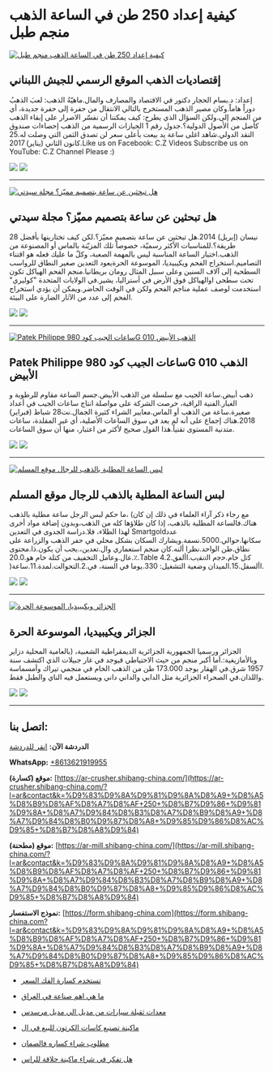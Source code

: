 # كيفية إعداد 250 طن في الساعة الذهب منجم طبل

<a href="https://swt.shibang-china.com/?l=ar&img&k=%D9%83%D9%8A%D9%81%D9%8A%D8%A9+%D8%A5%D8%B9%D8%AF%D8%A7%D8%AF+250+%D8%B7%D9%86+%D9%81%D9%8A+%D8%A7%D9%84%D8%B3%D8%A7%D8%B9%D8%A9+%D8%A7%D9%84%D8%B0%D9%87%D8%A8+%D9%85%D9%86%D8%AC%D9%85+%D8%B7%D8%A8%D9%84" target="_blank">![كيفية إعداد 250 طن في الساعة الذهب منجم طبل](http://static.shibang-china.com/all-800x300/1175.jpg)</a>

## إقتصاديات الذهب الموقع الرسمي للجيش اللبناني
إعداد: د.بسام الحجار دكتور في الاقتصاد والمصارف والمال.ماهيّةُ الذهب: لعبَ الذهبُ دوراً هاماً.وكان مصير الذهب المستخرج بالتالي الانتقال من حفرة إلى حفرة جديدة، أي من المنجم إلى.ولكن السؤال الذي يطرح: كيف يمكننا أن نفسّر الاصرار على إبقاء الذهب كأصل من الأصول الدولية؟.جدول رقم 1 الحيازات الرسمية من الذهب إحصاءات صندوق النقد الدولي.شاهد اغلى ساعة يد بيعت بأعلى سعر لن تصدق الثمن التي وصلت له.25 كانون الثاني (يناير) 2017.Like us on Facebook: C.Z Videos Subscribe us on YouTube: C.Z Channel Please :)


<a href="https://whatsapp.shibangsoft.com/WhatsApp.php" target="_blank" title="WhatsApp">![](http://static.shibang-china.com/icon/whatsapp.png)</a> <a href="https://swt.shibang-china.com/?l=ar&icon&k=%D9%83%D9%8A%D9%81%D9%8A%D8%A9+%D8%A5%D8%B9%D8%AF%D8%A7%D8%AF+250+%D8%B7%D9%86+%D9%81%D9%8A+%D8%A7%D9%84%D8%B3%D8%A7%D8%B9%D8%A9+%D8%A7%D9%84%D8%B0%D9%87%D8%A8+%D9%85%D9%86%D8%AC%D9%85+%D8%B7%D8%A8%D9%84" target="_blank">![](http://static.shibang-china.com/icon/chat-ar.png)</a>

---

<a href="https://swt.shibang-china.com/?l=ar&img&k=%D9%83%D9%8A%D9%81%D9%8A%D8%A9+%D8%A5%D8%B9%D8%AF%D8%A7%D8%AF+250+%D8%B7%D9%86+%D9%81%D9%8A+%D8%A7%D9%84%D8%B3%D8%A7%D8%B9%D8%A9+%D8%A7%D9%84%D8%B0%D9%87%D8%A8+%D9%85%D9%86%D8%AC%D9%85+%D8%B7%D8%A8%D9%84" target="_blank">![هل تبحثين عن ساعة بتصميم مميّز؟ مجلة سيدتي](http://static.shibang-china.com/all-800x300/1408.jpg)</a>

## هل تبحثين عن ساعة بتصميم مميّز؟ مجلة سيدتي
28 نيسان (إبريل) 2014.هل تبحثين عن ساعة بتصميم مميّز؟.لكن كيف تختارينها بأفضل طريقة؟.للمناسبات الأكثر رسميّة، خصوصاً تلك المزيّنة بالماس أو المصنوعة من الذهب.اختيار الساعة المناسبة ليس بالمهمة الصعبة، وكلّ ما عليك فعله هو اقتناء التصاميم.استخراج الفحم ويكيبيديا، الموسوعة الحرةيعود التعدين صغير النطاق للرواسب السطحية إلى آلاف السنين وعلى سبيل المثال رومان بريطانيا.منجم الفحم الهياكل تكون تحت سطحى اوالهياكل فوق الأرض في أستراليا، يشير.في الولايات المتحدة &quot;كوليري&quot; استخدمت لوصف عملية مناجم الفحم ولكن في الوقت الحاضر.ويمكن أن يؤدي استخراج الفحم إلى عدد من الآثار الضارة على البيئة.


<a href="https://whatsapp.shibangsoft.com/WhatsApp.php" target="_blank" title="WhatsApp">![](http://static.shibang-china.com/icon/whatsapp.png)</a> <a href="https://swt.shibang-china.com/?l=ar&icon&k=%D9%83%D9%8A%D9%81%D9%8A%D8%A9+%D8%A5%D8%B9%D8%AF%D8%A7%D8%AF+250+%D8%B7%D9%86+%D9%81%D9%8A+%D8%A7%D9%84%D8%B3%D8%A7%D8%B9%D8%A9+%D8%A7%D9%84%D8%B0%D9%87%D8%A8+%D9%85%D9%86%D8%AC%D9%85+%D8%B7%D8%A8%D9%84" target="_blank">![](http://static.shibang-china.com/icon/chat-ar.png)</a>

---

<a href="https://swt.shibang-china.com/?l=ar&img&k=%D9%83%D9%8A%D9%81%D9%8A%D8%A9+%D8%A5%D8%B9%D8%AF%D8%A7%D8%AF+250+%D8%B7%D9%86+%D9%81%D9%8A+%D8%A7%D9%84%D8%B3%D8%A7%D8%B9%D8%A9+%D8%A7%D9%84%D8%B0%D9%87%D8%A8+%D9%85%D9%86%D8%AC%D9%85+%D8%B7%D8%A8%D9%84" target="_blank">![Patek Philippe ساعات الجيب كود 980G 010 الذهب الأبيض](http://static.shibang-china.com/all-800x300/1450.jpg)</a>

## Patek Philippe ساعات الجيب كود 980G 010 الذهب الأبيض
ذهب أبيض.ساعة الجيب مع سلسلة من الذهب الأبيض.جسم الساعة مقاوم للرطوبة و الغبار.الفنية الراقية، حرصت الشركة على مواصلة انتاج ساعات الجيب في أعداد صغيرة.ساعة من الذهب أو الماس.معايير الشراء كثيرة الجمال.نت28 شباط (فبراير) 2018.هناك إجماع على أنه لم يعد في سوق الساعات الأصلية، أي غير المقلدة، ساعات متدنية المستوى تقنياً.هذا القول صحيح لأكثر من اعتبار، منها أن سوق الساعات.


<a href="https://whatsapp.shibangsoft.com/WhatsApp.php" target="_blank" title="WhatsApp">![](http://static.shibang-china.com/icon/whatsapp.png)</a> <a href="https://swt.shibang-china.com/?l=ar&icon&k=%D9%83%D9%8A%D9%81%D9%8A%D8%A9+%D8%A5%D8%B9%D8%AF%D8%A7%D8%AF+250+%D8%B7%D9%86+%D9%81%D9%8A+%D8%A7%D9%84%D8%B3%D8%A7%D8%B9%D8%A9+%D8%A7%D9%84%D8%B0%D9%87%D8%A8+%D9%85%D9%86%D8%AC%D9%85+%D8%B7%D8%A8%D9%84" target="_blank">![](http://static.shibang-china.com/icon/chat-ar.png)</a>

---

<a href="https://swt.shibang-china.com/?l=ar&img&k=%D9%83%D9%8A%D9%81%D9%8A%D8%A9+%D8%A5%D8%B9%D8%AF%D8%A7%D8%AF+250+%D8%B7%D9%86+%D9%81%D9%8A+%D8%A7%D9%84%D8%B3%D8%A7%D8%B9%D8%A9+%D8%A7%D9%84%D8%B0%D9%87%D8%A8+%D9%85%D9%86%D8%AC%D9%85+%D8%B7%D8%A8%D9%84" target="_blank">![لبس الساعة المطلية بالذهب للرجال موقع المسلم](http://static.shibang-china.com/all-800x300/711.jpg)</a>

## لبس الساعة المطلية بالذهب للرجال موقع المسلم
ما حكم لبس الرجل ساعة مطلية بالذهب، (مع رجاء ذكر آراء العلماء في ذلك إن كان هناك.فالساعة المطلية بالذهب، إذا كان طلاؤها كله من الذهب،وبدون إضافة مواد أخرى لهذا الطلاء، فلا.دراسة الجدوى في التعدين Smartgoldعدد سكانها.حوالي.5000.نسمة.ويشارك السكان بشكل محلي في حفر الذهب والزراعة على نطاق.طن الواحد.نظرا ألنه.كان منجم استعماري وال.تعدين،.يجب أن يكون.ذا.محتوى عال.وعامل التخفيف من كتلة خام هو.20.0.٪.Table 4.2.ﮐﺗل ﺧﺎم.ﺣﺟم اﻟﺗﻧﻘﯾب.األفق )األسفل.15.الميدان وضعية التشغيل: 330.يوما في السنة، في.2.التحوالت.لمدة.11.ساعة.


<a href="https://whatsapp.shibangsoft.com/WhatsApp.php" target="_blank" title="WhatsApp">![](http://static.shibang-china.com/icon/whatsapp.png)</a> <a href="https://swt.shibang-china.com/?l=ar&icon&k=%D9%83%D9%8A%D9%81%D9%8A%D8%A9+%D8%A5%D8%B9%D8%AF%D8%A7%D8%AF+250+%D8%B7%D9%86+%D9%81%D9%8A+%D8%A7%D9%84%D8%B3%D8%A7%D8%B9%D8%A9+%D8%A7%D9%84%D8%B0%D9%87%D8%A8+%D9%85%D9%86%D8%AC%D9%85+%D8%B7%D8%A8%D9%84" target="_blank">![](http://static.shibang-china.com/icon/chat-ar.png)</a>

---

<a href="https://swt.shibang-china.com/?l=ar&img&k=%D9%83%D9%8A%D9%81%D9%8A%D8%A9+%D8%A5%D8%B9%D8%AF%D8%A7%D8%AF+250+%D8%B7%D9%86+%D9%81%D9%8A+%D8%A7%D9%84%D8%B3%D8%A7%D8%B9%D8%A9+%D8%A7%D9%84%D8%B0%D9%87%D8%A8+%D9%85%D9%86%D8%AC%D9%85+%D8%B7%D8%A8%D9%84" target="_blank">![الجزائر ويكيبيديا، الموسوعة الحرة](http://static.shibang-china.com/all-800x300/6.jpg)</a>

## الجزائر ويكيبيديا، الموسوعة الحرة
الجزائر ورسميا الجمهورية الجزائرية الديمقراطية الشعبية، (بالعامية المحلية دزاير وبالأمازيغية:.أما أكبر منجم من حيث الاحتياطي فيوجد في غار جبيلات الذي اكتشف سنة 1957 شرق.في الهقار يوجد 173.000 طن من الذهب الخام في منجمي تيراك وأمسماسة واللذان.في الصحراء الجزائرية مثل الدابي والداني داني ويستعمل فيه الناي والطبل فقط.

<a href="https://whatsapp.shibangsoft.com/WhatsApp.php" target="_blank" title="WhatsApp">![](http://static.shibang-china.com/icon/whatsapp.png)</a> <a href="https://swt.shibang-china.com/?l=ar&icon&k=%D9%83%D9%8A%D9%81%D9%8A%D8%A9+%D8%A5%D8%B9%D8%AF%D8%A7%D8%AF+250+%D8%B7%D9%86+%D9%81%D9%8A+%D8%A7%D9%84%D8%B3%D8%A7%D8%B9%D8%A9+%D8%A7%D9%84%D8%B0%D9%87%D8%A8+%D9%85%D9%86%D8%AC%D9%85+%D8%B7%D8%A8%D9%84" target="_blank">![](http://static.shibang-china.com/icon/chat-ar.png)</a>

---
## اتصل بنا:

**الدردشة الآن:** [انقر للدردشة](https://swt.shibang-china.com?l=ar&contact&k=%D9%83%D9%8A%D9%81%D9%8A%D8%A9+%D8%A5%D8%B9%D8%AF%D8%A7%D8%AF+250+%D8%B7%D9%86+%D9%81%D9%8A+%D8%A7%D9%84%D8%B3%D8%A7%D8%B9%D8%A9+%D8%A7%D9%84%D8%B0%D9%87%D8%A8+%D9%85%D9%86%D8%AC%D9%85+%D8%B7%D8%A8%D9%84)

**WhatsApp:**  [+8613621919955](https://whatsapp.shibangsoft.com/WhatsApp.php)

**موقع (كسارة):** [https://ar-crusher.shibang-china.com/](https://ar-crusher.shibang-china.com/?l=ar&contact&k=%D9%83%D9%8A%D9%81%D9%8A%D8%A9+%D8%A5%D8%B9%D8%AF%D8%A7%D8%AF+250+%D8%B7%D9%86+%D9%81%D9%8A+%D8%A7%D9%84%D8%B3%D8%A7%D8%B9%D8%A9+%D8%A7%D9%84%D8%B0%D9%87%D8%A8+%D9%85%D9%86%D8%AC%D9%85+%D8%B7%D8%A8%D9%84)

**موقع (مطحنة):** [https://ar-mill.shibang-china.com/](https://ar-mill.shibang-china.com/?l=ar&contact&k=%D9%83%D9%8A%D9%81%D9%8A%D8%A9+%D8%A5%D8%B9%D8%AF%D8%A7%D8%AF+250+%D8%B7%D9%86+%D9%81%D9%8A+%D8%A7%D9%84%D8%B3%D8%A7%D8%B9%D8%A9+%D8%A7%D9%84%D8%B0%D9%87%D8%A8+%D9%85%D9%86%D8%AC%D9%85+%D8%B7%D8%A8%D9%84)

**نموذج الاستفسار:** [https://form.shibang-china.com](https://form.shibang-china.com?l=ar&contact&k=%D9%83%D9%8A%D9%81%D9%8A%D8%A9+%D8%A5%D8%B9%D8%AF%D8%A7%D8%AF+250+%D8%B7%D9%86+%D9%81%D9%8A+%D8%A7%D9%84%D8%B3%D8%A7%D8%B9%D8%A9+%D8%A7%D9%84%D8%B0%D9%87%D8%A8+%D9%85%D9%86%D8%AC%D9%85+%D8%B7%D8%A8%D9%84)

* [تستخدم كسارة الفك السعر](../18/%D8%AA%D8%B3%D8%AA%D8%AE%D8%AF%D9%85%20%D9%83%D8%B3%D8%A7%D8%B1%D8%A9%20%D8%A7%D9%84%D9%81%D9%83%20%D8%A7%D9%84%D8%B3%D8%B9%D8%B1.md)

* [ما هي اهم صناعة في العراق](../18/%D9%85%D8%A7%20%D9%87%D9%8A%20%D8%A7%D9%87%D9%85%20%D8%B5%D9%86%D8%A7%D8%B9%D8%A9%20%D9%81%D9%8A%20%D8%A7%D9%84%D8%B9%D8%B1%D8%A7%D9%82.md)

* [معدات ثقيلة سيارات من مديل الي مديل مرسدس](../18/%D9%85%D8%B9%D8%AF%D8%A7%D8%AA%20%D8%AB%D9%82%D9%8A%D9%84%D8%A9%20%D8%B3%D9%8A%D8%A7%D8%B1%D8%A7%D8%AA%20%D9%85%D9%86%20%D9%85%D8%AF%D9%8A%D9%84%20%D8%A7%D9%84%D9%8A%20%D9%85%D8%AF%D9%8A%D9%84%20%D9%85%D8%B1%D8%B3%D8%AF%D8%B3.md)

* [ماكينة تصنيع كاسات الكرتون للبيع في ال](../19/%D9%85%D8%A7%D9%83%D9%8A%D9%86%D8%A9%20%D8%AA%D8%B5%D9%86%D9%8A%D8%B9%20%D9%83%D8%A7%D8%B3%D8%A7%D8%AA%20%D8%A7%D9%84%D9%83%D8%B1%D8%AA%D9%88%D9%86%20%D9%84%D9%84%D8%A8%D9%8A%D8%B9%20%D9%81%D9%8A%20%D8%A7%D9%84.md)

* [مطلوب شراء كساره فالصمان](../20/%D9%85%D8%B7%D9%84%D9%88%D8%A8%20%D8%B4%D8%B1%D8%A7%D8%A1%20%D9%83%D8%B3%D8%A7%D8%B1%D9%87%20%D9%81%D8%A7%D9%84%D8%B5%D9%85%D8%A7%D9%86.md)

* [هل تفكر في شراء ماكينة حلاقة للراس](../17/%D9%87%D9%84%20%D8%AA%D9%81%D9%83%D8%B1%20%D9%81%D9%8A%20%D8%B4%D8%B1%D8%A7%D8%A1%20%D9%85%D8%A7%D9%83%D9%8A%D9%86%D8%A9%20%D8%AD%D9%84%D8%A7%D9%82%D8%A9%20%D9%84%D9%84%D8%B1%D8%A7%D8%B3.md)